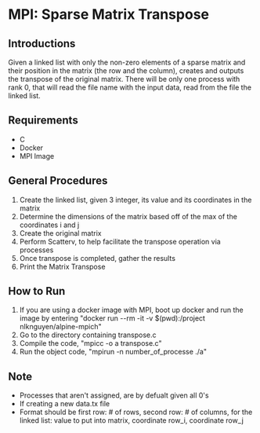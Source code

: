 # MPI: Sparse Matrix Transpose

## Introductions
Given a linked list with only the non-zero elements of a sparse matrix and their position in the matrix (the row and the column), creates and outputs the transpose of the original matrix. There will be only one process with rank 0, that will read the file name with the input data, read from the file the linked list. 

## Requirements
- C
- Docker
- MPI Image

## General Procedures
1. Create the linked list, given 3 integer, its value and its coordinates in the matrix
2. Determine the dimensions of the matrix based off of the max of the coordinates i and j
3. Create the original matrix
4. Perform Scatterv, to help facilitate the transpose operation via processes 
5. Once transpose is completed, gather the results
6. Print the Matrix Transpose


## How to Run
1. If you are using a docker image with MPI, boot up docker and run the image by entering "docker run --rm -it -v $(pwd):/project nlknguyen/alpine-mpich"
2. Go to the directory containing transpose.c
3. Compile the code, "mpicc -o a transpose.c"
4. Run the object code, "mpirun -n number_of_processe ./a" 


## Note
- Processes that aren't assigned, are by defualt given all 0's
- If creating a new data.tx file 
- Format should be first row: # of rows, second row: # of columns, for the linked list: value to put into matrix, coordinate row_i, coordinate row_j  







